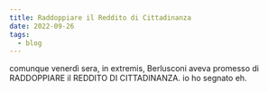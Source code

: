 ```yaml
---
title: Raddoppiare il Reddito di Cittadinanza
date: 2022-09-26
tags:
  - blog
---
```


comunque venerdì sera, in extremis, Berlusconi aveva promesso di RADDOPPIARE il REDDITO DI CITTADINANZA. io ho segnato eh.
